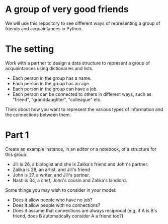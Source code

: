 # A group of very good friends

We will use this repository to see different ways of representing a group of
friends and acquaintances in Python.

# The setting

Work with a partner to design a data structure to represent a group of
acquaintances using dictionaries and lists.
- Each person in the group has a name.
- Each person in the group has an age.
- Each person in the group can have a job.
- Each person can be connected to others in different ways, such as "friend", "granddaughter", "colleague" etc.

Think about how you want to represent the various types of information and the connections between them.

# Part 1
Create an example instance, in an editor or a notebook, of a structure for this group:
- Jill is 26, a biologist and she is Zalika's friend and John's partner.
- Zalika is 28, an artist, and Jill's friend
- John is 27, a writer, and Jill's partner.
- Nash is 34, a chef, John's cousin and Zalika's landlord.

Some things you may wish to consider in your model:
- Does it allow people who have no job?
- Does it allow people with no connections?
- Does it assume that connections are always reciprocal (e.g. if A is B's friend, does B
automatically consider A a friend too?)
